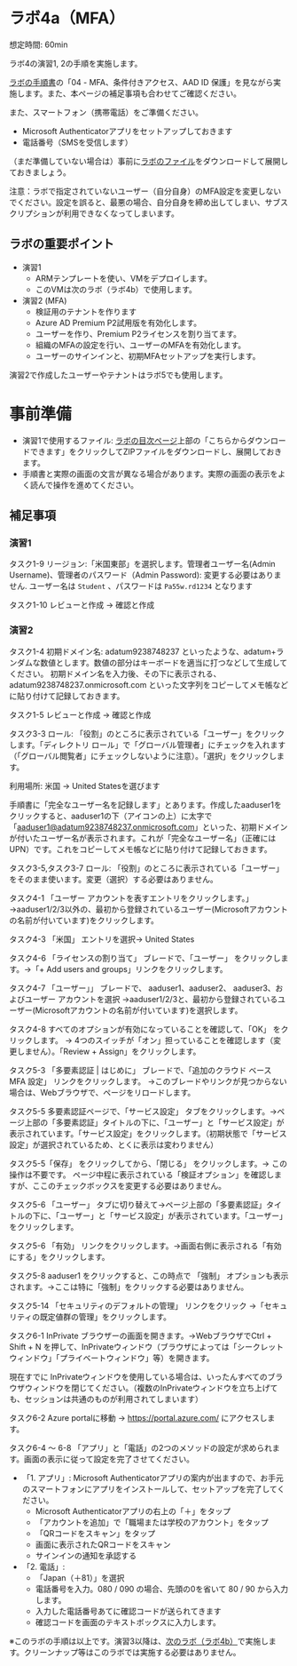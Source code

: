 # ラボ4a（MFA）

想定時間: 60min

ラボ4の演習1, 2の手順を実施します。

[ラボの手順書](https://microsoftlearning.github.io/AZ-500JA-AzureSecurityTechnologies/)の「04 - MFA、条件付きアクセス、AAD ID 保護」を見ながら実施します。また、本ページの補足事項も合わせてご確認ください。

また、スマートフォン（携帯電話）をご準備ください。
- Microsoft Authenticatorアプリをセットアップしておきます
- 電話番号（SMSを受信します）

（まだ準備していない場合は）事前に[ラボのファイル](https://github.com/MicrosoftLearning/AZ-500JA-AzureSecurityTechnologies/archive/master.zip)をダウンロードして展開しておきましょう。

注意：ラボで指定されていないユーザー（自分自身）のMFA設定を変更しないでください。設定を誤ると、最悪の場合、自分自身を締め出してしまい、サブスクリプションが利用できなくなってしまいます。

## ラボの重要ポイント

- 演習1 
  - ARMテンプレートを使い、VMをデプロイします。
  - このVMは次のラボ（ラボ4b）で使用します。
- 演習2 (MFA) 
  - 検証用のテナントを作ります
  - Azure AD Premium P2試用版を有効化します。
  - ユーザーを作り、Premium P2ライセンスを割り当てます。
  - 組織のMFAの設定を行い、ユーザーのMFAを有効化します。
  - ユーザーのサインインと、初期MFAセットアップを実行します。

演習2で作成したユーザーやテナントはラボ5でも使用します。

# 事前準備

- 演習1で使用するファイル: [ラボの目次ページ](https://microsoftlearning.github.io/AZ-500JA-AzureSecurityTechnologies/)上部の「こちらからダウンロードできます」をクリックしてZIPファイルをダウンロードし、展開しておきます。
- 手順書と実際の画面の文言が異なる場合があります。実際の画面の表示をよく読んで操作を進めてください。

## 補足事項

### 演習1

タスク1-9 リージョン:「米国東部」を選択します。管理者ユーザー名(Admin Username)、管理者のパスワード（Admin Password): 変更する必要はありません. ユーザー名は `Student` 、パスワードは `Pa55w.rd1234` となります

タスク1-10 レビューと作成 → 確認と作成

### 演習2

タスク1-4 初期ドメイン名: adatum9238748237 といったような、adatum+ランダムな数値とします。数値の部分はキーボードを適当に打つなどして生成してください。
初期ドメイン名を入力後、その下に表示される、
adatum9238748237.onmicrosoft.com
といった文字列をコピーしてメモ帳などに貼り付けて記録しておきます。

タスク1-5 レビューと作成 → 確認と作成

タスク3-3 ロール: 「役割」のところに表示されている「ユーザー」をクリックします。「ディレクトリ ロール」で「グローバル管理者」にチェックを入れます（「グローバル閲覧者」にチェックしないように注意）。「選択」をクリックします。

利用場所: 米国 → United Statesを選びます

手順書に「完全なユーザー名を記録します」とあります。作成したaaduser1をクリックすると、aaduser1の下（アイコンの上）に太字で「aaduser1@adatum9238748237.onmicrosoft.com」といった、初期ドメインが付いたユーザー名が表示されます。これが「完全なユーザー名」（正確にはUPN）です。これをコピーしてメモ帳などに貼り付けて記録しておきます。

タスク3-5,タスク3-7 ロール: 「役割」のところに表示されている「ユーザー」をそのまま使います。変更（選択）する必要はありません。

タスク4-1 「ユーザー アカウントを表すエントリをクリックします。」→aaduser1/2/3以外の、最初から登録されているユーザー(Microsoftアカウントの名前が付いています)をクリックします。

タスク4-3 「米国」 エントリを選択→ United States

タスク4-6 「ライセンスの割り当て」 ブレードで、「ユーザー」 をクリックします。→「+ Add users and groups」リンクをクリックします。

タスク4-7 「ユーザー」」 ブレードで、 aaduser1、aaduser2、 aaduser3、およびユーザー アカウントを選択 →aaduser1/2/3と、最初から登録されているユーザー(Microsoftアカウントの名前が付いています)を選択します。

タスク4-8 すべてのオプションが有効になっていることを確認して、「OK」 をクリックします。 → 4つのスイッチが「オン」担っていることを確認します（変更しません）。「Review + Assign」をクリックします。

タスク5-3 「多要素認証 | はじめに」 ブレードで、「追加のクラウド ベース MFA 設定」 リンクをクリックします。 →このブレードやリンクが見つからない場合は、Webブラウザで、ページをリロードします。

タスク5-5 多要素認証ページで、「サービス設定」 タブをクリックします。→ページ上部の「多要素認証」タイトルの下に、「ユーザー」と「サービス設定」が表示されています。「サービス設定」をクリックします。（初期状態で「サービス設定」が選択されているため、とくに表示は変わりません）

タスク5-5「保存」 をクリックしてから、「閉じる」 をクリックします。→ この操作は不要です。 ページ中程に表示されている「検証オプション」を確認しますが、ここのチェックボックスを変更する必要はありません。

タスク5-6 「ユーザー」 タブに切り替えて→ページ上部の「多要素認証」タイトルの下に、「ユーザー」と「サービス設定」が表示されています。「ユーザー」をクリックします。

タスク5-6 「有効」 リンクをクリックします。→画面右側に表示される「有効にする」をクリックします。

タスク5-8 aaduser1 をクリックすると、この時点で 「強制」 オプションも表示されます。→ここは特に「強制」をクリックする必要はありません。

タスク5-14 「セキュリティのデフォルトの管理」 リンクをクリック →「セキュリティの既定値群の管理」をクリックします。

タスク6-1 InPrivate ブラウザーの画面を開きます。→WebブラウザでCtrl + Shift + N を押して、InPrivateウィンドウ（ブラウザによっては「シークレットウィンドウ」「プライベートウィンドウ」等）を開きます。

現在すでに InPrivateウィンドウを使用している場合は、いったんすべてのブラウザウィンドウを閉じてください。（複数のInPrivateウィンドウを立ち上げても、セッションは共通のものが利用されてしまいます）

タスク6-2 Azure portalに移動 → https://portal.azure.com/ にアクセスします。

タスク6-4 ～ 6-8 「アプリ」と「電話」の2つのメソッドの設定が求められます。画面の表示に従って設定を完了させてください。

- 「1. アプリ」: Microsoft Authenticatorアプリの案内が出ますので、お手元のスマートフォンにアプリをインストールして、セットアップを完了してください。
  - Microsoft Authenticatorアプリの右上の「＋」をタップ
  - 「アカウントを追加」で「職場または学校のアカウント」をタップ
  - 「QRコードをスキャン」をタップ
  - 画面に表示されたQRコードをスキャン
  - サインインの通知を承認する
- 「2. 電話」: 
  - 「Japan（＋81）」を選択
  - 電話番号を入力。080 / 090 の場合、先頭の0を省いて 80 / 90 から入力します。
  - 入力した電話番号あてに確認コードが送られてきます
  - 確認コードを画面のテキストボックスに入力します。

※このラボの手順は以上です。演習3以降は、[次のラボ（ラボ4b）](lab04b-idp.md)で実施します。クリーンナップ等はこのラボでは実施する必要はありません。

